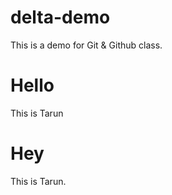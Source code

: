 # delta-demo
This is a demo for  Git &amp; Github class.


# Hello
This is Tarun 

# Hey
This is Tarun.
